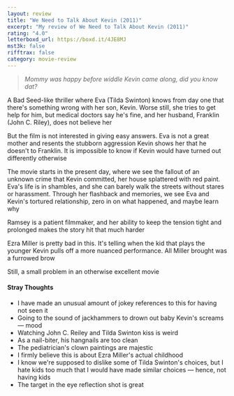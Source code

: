 ```yaml
---
layout: review
title: "We Need to Talk About Kevin (2011)"
excerpt: "My review of We Need to Talk About Kevin (2011)"
rating: "4.0"
letterboxd_url: https://boxd.it/4JE8MJ
mst3k: false
rifftrax: false
category: movie-review
---
```


<blockquote><i>Mommy was happy before widdle Kevin came along, did you know dat?</i></blockquote>A Bad Seed-like thriller where Eva (Tilda Swinton) knows from day one that there's something wrong with her son, Kevin. Worse still, she tries to get help for him, but medical doctors say he's fine, and her husband, Franklin (John C. Riley), does not believe her

But the film is not interested in giving easy answers. Eva is not a great mother and resents the stubborn aggression Kevin shows her that he doesn't to Franklin. It is impossible to know if Kevin would have turned out differently otherwise

The movie starts in the present day, where we see the fallout of an unknown crime that Kevin committed, her house splattered with red paint. Eva's life is in shambles, and she can barely walk the streets without stares or harassment. Through her flashback and memories, we see Eva and Kevin's tortured relationship, zero in on what happened, and maybe learn why

Ramsey is a patient filmmaker, and her ability to keep the tension tight and prolonged makes the story hit that much harder

Ezra Miller is pretty bad in this. It's telling when the kid that plays the younger Kevin pulls off a more nuanced performance. All Miller brought was a furrowed brow

Still, a small problem in an otherwise excellent movie

#### Stray Thoughts

- I have made an unusual amount of jokey references to this for having not seen it
- Going to the sound of jackhammers to drown out baby Kevin's screams — mood
- Watching John C. Reiley and Tilda Swinton kiss is weird
- As a nail-biter, his hangnails are too clean
- The pediatrician's clown paintings are majestic
- I firmly believe this is about Ezra Miller's actual childhood
- I know we're supposed to dislike some of Tilda Swinton's choices, but I hate kids too much that I would have made similar choices — hence, not having kids
- The target in the eye reflection shot is great

